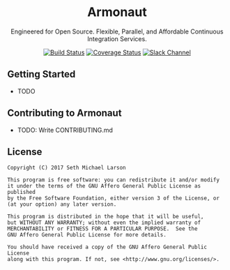 <h1 align="center">Armonaut</h1>
<p align="center">Engineered for Open Source. Flexible, Parallel, and Affordable Continuous Integration Services.</p>

<p align="center">
<a href="https://travis-ci.org/armonaut/armonaut"><img src="https://img.shields.io/travis/armonaut/armonaut/master.svg" alt="Build Status"></a>
<a href="https://codecov.io/gh/armonaut/armonaut"><img src="https://img.shields.io/codecov/c/github/armonaut/armonaut/master.svg" alt="Coverage Status"></a>
<a href="https://armonaut.slack.com"><img src="https://img.shields.io/badge/slack-%23dev-blue.svg" alt="Slack Channel"></a></p>

## Getting Started

- TODO

## Contributing to Armonaut

- TODO: Write CONTRIBUTING.md

## License

```
Copyright (C) 2017 Seth Michael Larson

This program is free software: you can redistribute it and/or modify
it under the terms of the GNU Affero General Public License as published
by the Free Software Foundation, either version 3 of the License, or
(at your option) any later version.

This program is distributed in the hope that it will be useful,
but WITHOUT ANY WARRANTY; without even the implied warranty of
MERCHANTABILITY or FITNESS FOR A PARTICULAR PURPOSE.  See the
GNU Affero General Public License for more details.

You should have received a copy of the GNU Affero General Public License
along with this program. If not, see <http://www.gnu.org/licenses/>.
```
